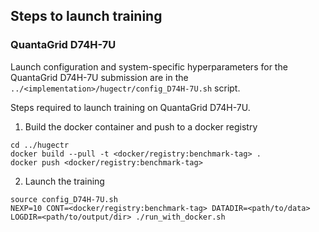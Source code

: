 ## Steps to launch training

### QuantaGrid D74H-7U

Launch configuration and system-specific hyperparameters for the QuantaGrid D74H-7U
submission are in the `../<implementation>/hugectr/config_D74H-7U.sh` script.

Steps required to launch training on QuantaGrid D74H-7U.

1. Build the docker container and push to a docker registry

```
cd ../hugectr
docker build --pull -t <docker/registry:benchmark-tag> .
docker push <docker/registry:benchmark-tag>
```

2. Launch the training
```
source config_D74H-7U.sh
NEXP=10 CONT=<docker/registry:benchmark-tag> DATADIR=<path/to/data> LOGDIR=<path/to/output/dir> ./run_with_docker.sh


